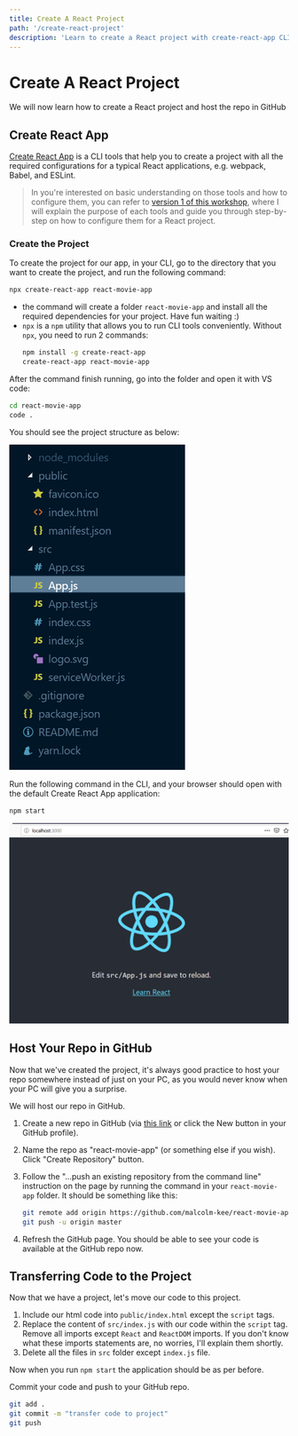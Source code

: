```yaml
---
title: Create A React Project
path: '/create-react-project'
description: 'Learn to create a React project with create-react-app CLI and host it in GitHub'
---
```


# Create A React Project

We will now learn how to create a React project and host the repo in GitHub

## Create React App

[Create React App][create-react-app] is a CLI tools that help you to create a project with all the required configurations for a typical React applications, e.g. webpack, Babel, and ESLint.

> In you're interested on basic understanding on those tools and how to configure them, you can refer to [version 1 of this workshop][v1-website], where I will explain the purpose of each tools and guide you through step-by-step on how to configure them for a React project.

### Create the Project

To create the project for our app, in your CLI, go to the directory that you want to create the project, and run the following command:

```bash
npx create-react-app react-movie-app
```

- the command will create a folder `react-movie-app` and install all the required dependencies for your project. Have fun waiting :)
- `npx` is a `npm` utility that allows you to run CLI tools conveniently. Without `npx`, you need to run 2 commands:
  ```bash
  npm install -g create-react-app
  create-react-app react-movie-app
  ```

After the command finish running, go into the folder and open it with VS code:

```bash
cd react-movie-app
code .
```

You should see the project structure as below:

![Default Create React App Project Structure](cra-default-project-structure.png)

Run the following command in the CLI, and your browser should open with the default Create React App application:

```bash
npm start
```

![Default Create React App Application](cra-default-application.png)

## Host Your Repo in GitHub

Now that we've created the project, it's always good practice to host your repo somewhere instead of just on your PC, as you would never know when your PC will give you a surprise.

We will host our repo in GitHub.

1. Create a new repo in GitHub (via [this link][create-github-repo] or click the New button in your GitHub profile).
1. Name the repo as "react-movie-app" (or something else if you wish). Click "Create Repository" button.
1. Follow the "...push an existing repository from the command line" instruction on the page by running the command in your `react-movie-app` folder. It should be something like this:

   ```bash
   git remote add origin https://github.com/malcolm-kee/react-movie-app.git
   git push -u origin master
   ```

1. Refresh the GitHub page. You should be able to see your code is available at the GitHub repo now.

## Transferring Code to the Project

Now that we have a project, let's move our code to this project.

1. Include our html code into `public/index.html` except the `script` tags.
1. Replace the content of `src/index.js` with our code within the `script` tag. Remove all imports except `React` and `ReactDOM` imports. If you don't know what these imports statements are, no worries, I'll explain them shortly.
1. Delete all the files in `src` folder except `index.js` file.

Now when you run `npm start` the application should be as per before.

Commit your code and push to your GitHub repo.

```bash
git add .
git commit -m "transfer code to project"
git push
```

[create-react-app]: https://facebook.github.io/create-react-app/
[v1-website]: https://intro-to-react-js.netlify.com/
[create-github-repo]: https://github.com/new
